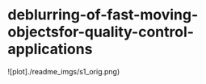 # deblurring-of-fast-moving-objectsfor-quality-control-applications
![plot]./readme_imgs/s1_orig.png)
